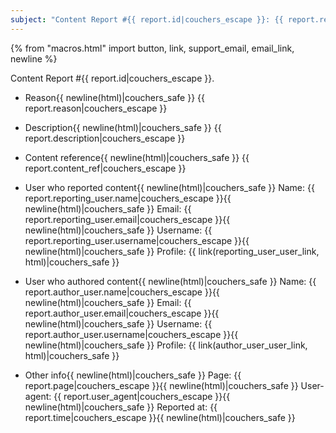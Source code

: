 ```yaml
---
subject: "Content Report #{{ report.id|couchers_escape }}: {{ report.reason|couchers_escape }}"
---
```


{% from "macros.html" import button, link, support_email, email_link, newline %}

Content Report #{{ report.id|couchers_escape }}.


* Reason{{ newline(html)|couchers_safe }}
{{ report.reason|couchers_escape }}


* Description{{ newline(html)|couchers_safe }}
{{ report.description|couchers_escape }}


* Content reference{{ newline(html)|couchers_safe }}
{{ report.content_ref|couchers_escape }}


* User who reported content{{ newline(html)|couchers_safe }}
Name: {{ report.reporting_user.name|couchers_escape }}{{ newline(html)|couchers_safe }}
Email: {{ report.reporting_user.email|couchers_escape }}{{ newline(html)|couchers_safe }}
Username: {{ report.reporting_user.username|couchers_escape }}{{ newline(html)|couchers_safe }}
Profile: {{ link(reporting_user_user_link, html)|couchers_safe }}


* User who authored content{{ newline(html)|couchers_safe }}
Name: {{ report.author_user.name|couchers_escape }}{{ newline(html)|couchers_safe }}
Email: {{ report.author_user.email|couchers_escape }}{{ newline(html)|couchers_safe }}
Username: {{ report.author_user.username|couchers_escape }}{{ newline(html)|couchers_safe }}
Profile: {{ link(author_user_user_link, html)|couchers_safe }}


* Other info{{ newline(html)|couchers_safe }}
Page: {{ report.page|couchers_escape }}{{ newline(html)|couchers_safe }}
User-agent: {{ report.user_agent|couchers_escape }}{{ newline(html)|couchers_safe }}
Reported at: {{ report.time|couchers_escape }}{{ newline(html)|couchers_safe }}
